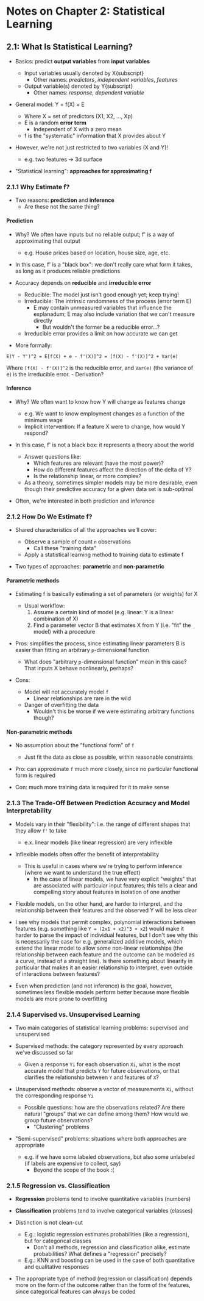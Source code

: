 # Notes on Chapter 2: Statistical Learning

## 2.1: What Is Statistical Learning?

- Basics: predict **output variables** from **input variables**
    - Input variables usually denoted by X{subscript}
        - Other names: *predictors*, *independent variables*, *features*
    - Output variable(s) denoted by Y{subscript}
        - Other names: *response*, *dependent variable*

- General model: Y = f(X) + E
    - Where X = set of predictors (X1, X2, ..., Xp)
    - E is a random **error term**
        - Independent of X with a zero mean
    - f is the "systematic" information that X provides about Y

- However, we're not just restricted to two variables (X and Y)!
    - e.g. two features -> 3d surface

- "Statistical learning": **approaches for approximating f**

### 2.1.1 Why Estimate f?

- Two reasons: **prediction** and **inference**
    - Are these not the same thing?

#### Prediction

- Why? We often have inputs but no reliable output; f' is a way of
  approximating that output
    - e.g. House prices based on location, house size, age, etc.

- In this case, f' is a "black box": we don't really care what form it takes, as
  long as it produces reliable predictions

- Accuracy depends on **reducible** and **irreducible error**
    - Reducible: The model just isn't good enough yet; keep trying!
    - Irreducible: The intrinsic randomness of the process (error term E)
        - E may contain unmeasured variables that influence the explanadum;
          E may also include variation that we can't measure directly
            - But wouldn't the former be a reducible error...?
    - Irreducible error provides a limit on how accurate we can get

- More formally:

```
E(Y - Y')^2 = E[f(X) + e - f'(X)]^2 = [f(X) - f'(X)]^2 + Var(e)
```

Where `[f(X) - f'(X)]^2` is the reducible error, and `Var(e)` (the variance of e) 
is the irreducible error.
    - Derivation?

#### Inference

- Why? We often want to know how Y will change as features change
    - e.g. We want to know employment changes as a function of the minimum wage
    - Implicit intervention: If a feature X were to change, how would Y respond?

- In this case, f' is not a black box: it represents a theory about the world
    - Answer questions like:
        - Which features are relevant (have the most power)?
        - How do different features affect the direction of the delta of Y?
        - Is the relationship linear, or more complex?
    - As a theory, sometimes simpler models may be more desirable, even though
      their predictive accuracy for a given data set is sub-optimal 
        

- Often, we're interested in both prediction and inference

### 2.1.2 How Do We Estimate f?

- Shared characteristics of all the approaches we'll cover:
    - Observe a sample of count `n` observations
        - Call these "training data"
    - Apply a statistical learning method to training data to estimate f

- Two types of approaches: **parametric** and **non-parametric**

#### Parametric methods

- Estimating f is basically estimating a set of parameters (or weights) for X
    - Usual workflow:
        1. Assume a certain kind of model (e.g. linear: Y is a linear
           combination of X)
        2. Find a parameter vector B that estimates X from Y (i.e. "fit" the
           model) with a procedure

- Pros: simplifies the process, since estimating linear parameters B is easier than
  fitting an arbitrary `p`-dimensional function
    - What does "arbitrary `p`-dimensional function" mean in this case? That
      inputs X behave nonlinearly, perhaps?

- Cons:
    - Model will not accurately model `f`
        - Linear relationships are rare in the wild
    - Danger of overfitting the data
        - Wouldn't this be worse if we were estimating arbitrary functions
          though?

#### Non-parametric methods

- No assumption about the "functional form" of `f`
    - Just fit the data as close as possible, within reasonable constraints

- Pro: can approximate `f` much more closely, since no particular functional
  form is required

- Con: much more training data is required for it to make sense

### 2.1.3 The Trade-Off Between Prediction Accuracy and Model Interpretability

- Models vary in their "flexibility": i.e. the range of different shapes that
  they allow `f'` to take
    - e.x. linear models (like linear regression) are very inflexible

- Inflexible models often offer the benefit of interpretability
    - This is useful in cases where we're trying to perform inference (where we
      want to understand the true effect)
        - In the case of linear models, we have very explicit "weights" that are
          associated with particular input features; this tells a clear and
          compelling story about features in isolation of one another

- Flexible models, on the other hand, are harder to interpret, and the
  relationship between their features and the observed Y will be less clear

- I see why models that permit complex, polynomial interactions between
  features (e.g. something like `Y = (2x1 + x2)^3 + x2`) would make it harder to
  parse the impact of individual features, but I don't see why this is
  necessarily the case for e.g. generalized additive models, which extend the
  linear model to allow some non-linear relationships (the relationship between
  each feature and the outcome can be modeled as a curve, instead of a straight
  line). Is there something about linearity in particular that makes it an easier
  relationship to interpret, even outside of interactions between features?

- Even when prediction (and not inference) is the goal, however, sometimes less
  flexible models perform better because more flexible models are more prone to
  overfitting

### 2.1.4 Supervised vs. Unsupervised Learning

- Two main categories of statistical learning problems: supervised and
  unsupervised

- Supervised methods: the category represented by every approach we've
  discussed so far 
  - Given a response `Yi` for each observation `Xi`, what is the most accurate
    model that predicts `Y` for future observations, or that clarifies the relationship
    between `Y` and features of `X`?

- Unsupervised methods: observe a vector of measurements `Xi`, without the
  corresponding response `Yi`
  - Possible questions: how are the observations related? Are there natural
    "groups" that we can define among them? How would we group future
    observations?
    - "Clustering" problems

- "Semi-supervised" problems: situations where both approaches are appropriate
    - e.g. if we have some labeled observations, but also some unlabeled (if
      labels are expensive to collect, say)
      - Beyond the scope of the book :(

### 2.1.5 Regression vs. Classification

- **Regression** problems tend to involve quantitative variables (numbers)

- **Classification** problems tend to involve categorical variables (classes) 

- Distinction is not clean-cut
    - E.g.: logistic regression estimates probabilities (like a regression), but
      for categorical classes
        - Don't all methods, regression and classification alike, estimate
        probabilities? What defines a "regression" precisely?
    - E.g.: KNN and boosting can be used in the case of both quantitative and
      qualitative responses

- The appropriate type of method (regression or classification) depends more on
  the form of the outcome rather than the form of the features, since
  categorical features can always be coded
